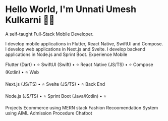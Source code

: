 # **Hello World, I'm Unnati Umesh Kulkarni 👋🏽**

A self-taught Full-Stack Mobile Developer.

I develop mobile applications in Flutter, React Native, SwiftUI and Compose.
I develop web applications in Next.js and Svelte.
I develop backend applications in Node.js and Sprint Boot.
Experience
Mobile

Flutter (Dart) • ⭐️
SwiftUI (Swift) • ⭐️
React Native (JS/TS) • ⭐️
Compose (Kotlin) • ⭐️
Web

Next.js (JS/TS) • ⭐️
Svelte (JS/TS) • ⭐️
Back End

Node.js (JS/TS) • ⭐️
Sprint Boot (Java/Kotlin) • ⭐️

Projects
Ecommerce using MERN stack
Fashion Recoomendation System using AIML
Admission Procedure Chatbot
